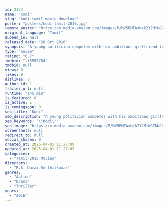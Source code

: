 ```yaml
---
id: 2134
name: "Kodi"
slug: "kodi-tamil-movie-download"
poster: "posters/kodi-tamil-2016.jpg"
remote_poster: "https://m.media-amazon.com/images/M/MV5BMTAxNzk2Y2MtNGZkNC00YzllLWJjOGQtMTUxOWJjZDJjMTU5XkEyXkFqcGdeQXVyMTEzNzg0Mjkx._V1_SX300.jpg"
original_language: "Tamil"
dubbed_in: null
released_date: "28 Oct 2016"
synopsis: "A young politician competes with his ambitious girlfriend in the elections while his twin brother gets forcefully dragged into this battle."
type: "movie"
rating: "6.7"
imdbid: "tt5556784"
tmdbid: null
views: 0
likes: 0
dislikes: 0
author_id: 1
trailer_url: null
runtime: "145 min"
is_featured: 0
is_active: 1
is_comingsoon: 0
seo_title: "Kodi"
seo_description: "A young politician competes with his ambitious girlfriend in the elections while his twin brother gets forcefully dragged into this battle."
seo_keywords: "\"Kodi\""
seo_image: "https://m.media-amazon.com/images/M/MV5BMTAxNzk2Y2MtNGZkNC00YzllLWJjOGQtMTUxOWJjZDJjMTU5XkEyXkFqcGdeQXVyMTEzNzg0Mjkx._V1_SX300.jpg"
screenshots: null
redirect_to: null
social_shares: 0
created_at: 2025-04-01 11:27:09
updated_at: 2025-04-01 11:27:09
categories:
  - "Tamil 2016 Movies"
directors:
  - "R.S. Durai Senthilkumar"
genres:
  - "Action"
  - "Drama"
  - "Thriller"
years:
  - "2016"
---
```

